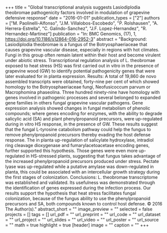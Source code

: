 +++
title = "Global transcriptional analysis suggests Lasiodiplodia theobromae pathogenicity factors involved in modulation of grapevine defensive response"
date = "2016-01-01"
publication_types = ["2"]
authors = ["M. Paolinelli-Alfonso", "J.M. Villalobos-Escobedo", "P. Rolshausen", "A. Herrera-Estrella", "C. Galindo-Sanchez", "J.F. Lopez-Hernandez", "R. Hernandez-Martinez"]
publication = "In: BMC Genomics, (17), 1, https://doi.org/10.1186/s12864-016-2952-3"
abstract = "Background: Lasiodiplodia theobromae is a fungus of the Botryosphaeriaceae that causes grapevine vascular disease, especially in regions with hot climates. Fungi in this group often remain latent within their host and become virulent under abiotic stress. Transcriptional regulation analysis of L. theobromae exposed to heat stress (HS) was first carried out in vitro in the presence of grapevine wood (GW) to identify potential pathogenicity genes that were later evaluated for in planta expression. Results: A total of 19,860 de novo assembled transcripts were obtained, forty-nine per cent of which showed homology to the Botryosphaeriaceae fungi, Neofusicoccum parvum or Macrophomina phaseolina. Three hundred ninety-nine have homology with genes involved in pathogenic processes and several belonged to expanded gene families in others fungal grapevine vascular pathogens. Gene expression analysis showed changes in fungal metabolism of phenolic compounds; where genes encoding for enzymes, with the ability to degrade salicylic acid (SA) and plant phenylpropanoid precursors, were up-regulated during in vitro HS response, in the presence of GW. These results suggest that the fungal L-tyrosine catabolism pathway could help the fungus to remove phenylpropanoid precursors thereby evading the host defense response. The in planta up-regulation of salicylate hydroxylase, intradiol ring cleavage dioxygenase and fumarylacetoacetase encoding genes, further supported this hypothesis. Those genes were even more up-regulated in HS-stressed plants, suggesting that fungus takes advantage of the increased phenylpropanoid precursors produced under stress. Pectate lyase was up-regulated while a putative amylase was down-regulated in planta, this could be associated with an intercellular growth strategy during the first stages of colonization. Conclusions: L. theobromae transcriptome was established and validated. Its usefulness was demonstrated through the identification of genes expressed during the infection process. Our results support the hypothesis that heat stress facilitates fungal colonization, because of the fungus ability to use the phenylpropanoid precursors and SA, both compounds known to control host defense. © 2016 The Author(s)."
abstract_short = ""
image_preview = ""
selected = false
projects = []
tags = []
url_pdf = ""
url_preprint = ""
url_code = ""
url_dataset = ""
url_project = ""
url_slides = ""
url_video = ""
url_poster = ""
url_source = ""
math = true
highlight = true
[header]
image = ""
caption = ""
+++
